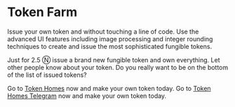 # Token Farm

Issue your own token and without touching a line of code. Use the advanced UI features including image processing and integer rounding techniques to create and issue the most sophisticated fungible tokens.

Just for 2.5 Ⓝ issue a brand new fungible token and own everything. Let other people know about your token.
Do you really want to be on the bottom of the list of issued tokens?

Go to [Token Homes](https://tkn.homes) now and make your own token today.
Go to [Token Homes Telegram](https://t.me/tknhomes) now and make your own token today.


